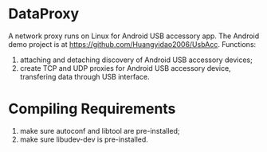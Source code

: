 # DataProxy
A network proxy runs on Linux for Android USB accessory app. The Android demo project is  at https://github.com/Huangyidao2006/UsbAcc.
Functions:
1. attaching and detaching discovery of Android USB accessory devices;
2. create TCP and UDP proxies for Android USB accessory device, transfering data through USB interface.

# Compiling Requirements

1. make sure autoconf and libtool are pre-installed;
2. make sure libudev-dev is pre-installed.
